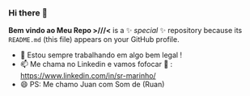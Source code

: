### Hi there 👋
**Bem vindo ao Meu Repo >///<** is a ✨ _special_ ✨ repository because its `README.md` (this file) appears on your GitHub profile.

- 🔭 Estou sempre trabalhando em algo bem legal ! 
- 📫 Me chama no Linkedin e vamos fofocar 💬 : https://www.linkedin.com/in/sr-marinho/
- 😄 PS: Me chamo Juan com Som de (Ruan)


<!--
**juanengml/juanengml** is a ✨ _special_ ✨ repository because its `README.md` (this file) appears on your GitHub profile.

Here are some ideas to get you started:

- 🔭 I’m currently working on ...
- 🌱 I’m currently learning ...
- 👯 I’m looking to collaborate on ...
- 🤔 I’m looking for help with ...
- 💬 Ask me about ...
- 📫 How to reach me: ...
- 😄 Pronouns: ...
- ⚡ Fun fact: ...
-->

